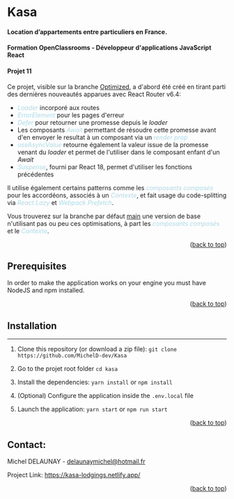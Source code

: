 <a name="readme-top"></a>

# Kasa

#### Location d’appartements entre particuliers en France.

#### Formation OpenClassrooms - Développeur d'applications JavaScript React
#### Projet 11

Ce projet, visible sur la branche [Optimized](https://github.com/MichelD-dev/Kasa/tree/Optimized), a d'abord été créé en tirant parti des dernières nouveautés apparues avec React Router v6.4:
- <font color="lightblue">*Loader*</font> incorporé aux routes
- <font color="lightblue">*ErrorElement*</font> pour les pages d'erreur
- <font color="lightblue">*Defer*</font> pour retourner une promesse depuis le *loader*
- Les composants <font color="lightblue">*Await*</font> permettant de résoudre cette promesse avant d'en envoyer le resultat à un composant via un <font color="lightblue">*render prop*</font>
- <font color="lightblue">*useAsyncValue*</font> retourne également la valeur issue de la promesse venant du *loader* et permet de l'utiliser dans le composant enfant d'un *Await*
- <font color="lightblue">*Suspense*</font>, fourni par React 18, permet d'utiliser les fonctions précédentes

Il utilise également certains patterns comme les <font color="lightblue">*composants composés*</font> pour les accordéons, associés à un <font color="lightblue">*Contexte*</font>, et fait usage du code-splitting via <font color="lightblue">*React.Lazy*</font> et <font color="lightblue">*Webpack Prefetch*</font>.

Vous trouverez sur la branche par défaut [main](https://github.com/MichelD-dev/Kasa) une version de base n'utilisant pas ou peu ces optimisations, à part les <font color="lightblue">*composants composés*</font> et le <font color="lightblue">*Contexte*</font>.

<p align="right">(<a href="#readme-top">back to top</a>)</p>

## Prerequisites

In order to make the application works on your engine you must have NodeJS and
npm installed.

<p align="right">(<a href="#readme-top">back to top</a>)</p>

## Installation
****
1. Clone this repository (or download a zip file):
   `git clone https://github.com/MichelD-dev/Kasa`

2. Go to the projet root folder `cd kasa`

3. Install the dependencies: `yarn install` or `npm install`

4. (Optional) Configure the application inside the `.env.local` file

5. Launch the application: `yarn start` or `npm run start`

<p align="right">(<a href="#readme-top">back to top</a>)</p>

## Contact:
Michel DELAUNAY - delaunaymichel@hotmail.fr  

Project Link: https://kasa-lodgings.netlify.app/

<p align="right">(<a href="#readme-top">back to top</a>)</p>